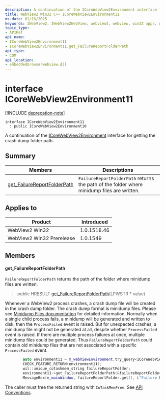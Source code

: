 ```yaml
---
description: A continuation of the ICoreWebView2Environment interface for getting the crash dump folder path.
title: WebView2 Win32 C++ ICoreWebView2Environment11
ms.date: 01/16/2025
keywords: IWebView2, IWebView2WebView, webview2, webview, win32 apps, win32, edge, ICoreWebView2, ICoreWebView2Controller, browser control, edge html, ICoreWebView2Environment11
topic_type: 
- APIRef
api_name:
- ICoreWebView2Environment11
- ICoreWebView2Environment11.get_FailureReportFolderPath
api_type:
- COM
api_location:
- embeddedbrowserwebview.dll
---
```


# interface ICoreWebView2Environment11

[!INCLUDE [deprecation-note](../includes/deprecation-note.md)]

```
interface ICoreWebView2Environment11
  : public ICoreWebView2Environment10
```

A continuation of the [ICoreWebView2Environment](icorewebview2environment.md#icorewebview2environment) interface for getting the crash dump folder path.

## Summary

 Members                        | Descriptions
--------------------------------|---------------------------------------------
[get_FailureReportFolderPath](#get_failurereportfolderpath) | `FailureReportFolderPath` returns the path of the folder where minidump files are written.

## Applies to

Product                         | Introduced
--------------------------------|---------------------------------------------
WebView2 Win32            |    1.0.1518.46
WebView2 Win32 Prerelease |    1.0.1549

## Members

#### get_FailureReportFolderPath

`FailureReportFolderPath` returns the path of the folder where minidump files are written.

> public HRESULT [get_FailureReportFolderPath](#get_failurereportfolderpath)(LPWSTR * value)

Whenever a WebView2 process crashes, a crash dump file will be created in the crash dump folder. The crash dump format is minidump files. Please see [Minidump Files documentation](/windows/win32/debug/minidump-files) for detailed information. Normally when a single child process fails, a minidump will be generated and written to disk, then the `ProcessFailed` event is raised. But for unexpected crashes, a minidump file might not be generated at all, despite whether `ProcessFailed` event is raised. If there are multiple process failures at once, multiple minidump files could be generated. Thus `FailureReportFolderPath` could contain old minidump files that are not associated with a specific `ProcessFailed` event. 
```cpp
        auto environment11 = m_webViewEnvironment.try_query<ICoreWebView2Environment11>();
        CHECK_FEATURE_RETURN(environment11);
        wil::unique_cotaskmem_string failureReportFolder;
        environment11->get_FailureReportFolderPath(&failureReportFolder);
        MessageBox(m_mainWindow, failureReportFolder.get(), L"Failure Report Folder", MB_OK);
```

The caller must free the returned string with `CoTaskMemFree`. See [API Conventions](/microsoft-edge/webview2/concepts/win32-api-conventions#strings).


